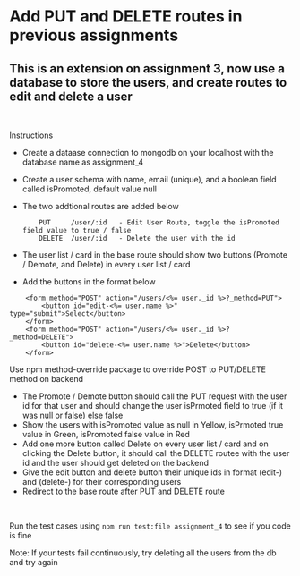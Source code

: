 # Add PUT and DELETE routes in previous assignments

## This is an extension on assignment 3, now use a database to store the users, and create routes to edit and delete a user

<br />


Instructions
* Create a dataase connection to mongodb on your localhost with the database name as assignment_4
* Create a user schema with name, email (unique), and a boolean field called isPromoted, default value null
* The two addtional routes are added below
    ```
        PUT     /user/:id   - Edit User Route, toggle the isPromoted field value to true / false
        DELETE  /user/:id   - Delete the user with the id
    ```

* The user list / card in the base route should show two buttons (Promote / Demote, and Delete) in every user list / card
* Add the buttons in the format below
```
    <form method="POST" action="/users/<%= user._id %>?_method=PUT">
        <button id="edit-<%= user.name %>" type="submit">Select</button>
    </form>
    <form method="POST" action="/users/<%= user._id %>?_method=DELETE">
        <button id="delete-<%= user.name %>">Delete</button>
    </form>                    
```
Use npm method-override package to override POST to PUT/DELETE method on backend
* The Promote / Demote button should call the PUT request with the user id for that user and should change the user isPrmoted field to true (if it was null or false) else false
* Show the users with isPromoted value as null in Yellow, isPrmoted true value in Green, isPromoted false value in Red
* Add one more button called Delete on every user list / card and on clicking the Delete button, it should call the DELETE routee with the user id and the user should get deleted on the backend
* Give the edit button and delete button their unique ids in format (edit-<name>) and (delete-<name>) for their corresponding users
* Redirect to the base route after PUT and DELETE route

<br/>

Run the test cases using ```npm run test:file assignment_4``` to see if you code is fine

Note: If your tests fail continuously, try deleting all the users from the db and try again
